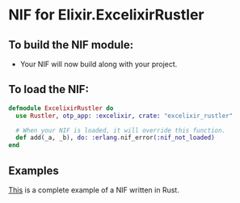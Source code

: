 # NIF for Elixir.ExcelixirRustler

## To build the NIF module:

- Your NIF will now build along with your project.

## To load the NIF:

```elixir
defmodule ExcelixirRustler do
  use Rustler, otp_app: :excelixir, crate: "excelixir_rustler"

  # When your NIF is loaded, it will override this function.
  def add(_a, _b), do: :erlang.nif_error(:nif_not_loaded)
end
```

## Examples

[This](https://github.com/rusterlium/NifIo) is a complete example of a NIF written in Rust.
